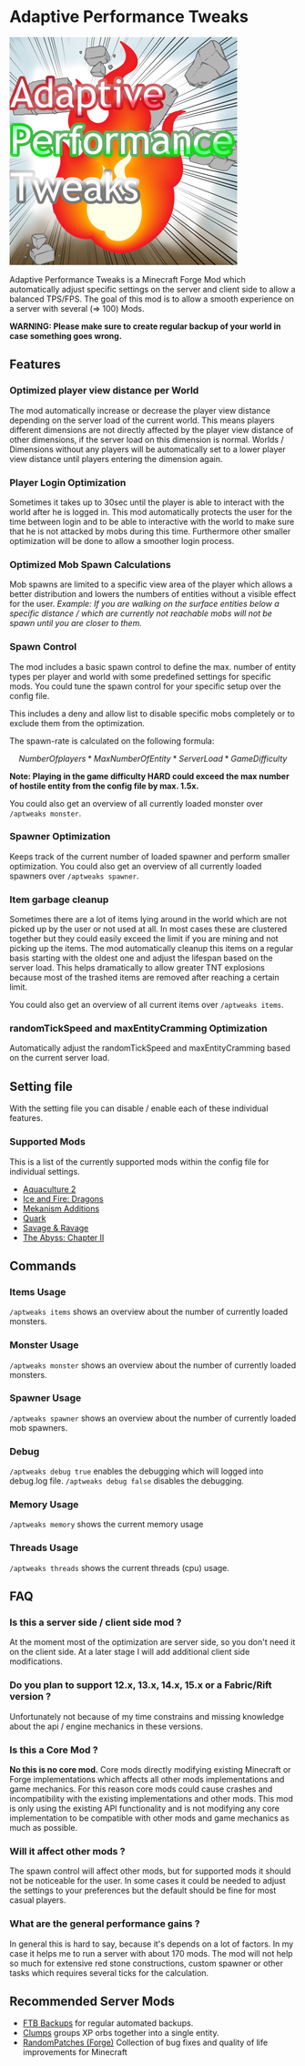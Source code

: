 # Adaptive Performance Tweaks

![Adaptive Performance Tweaks][logo]

Adaptive Performance Tweaks is a Minecraft Forge Mod which automatically adjust specific settings on the server and client side to allow a balanced TPS/FPS.
The goal of this mod is to allow a smooth experience on a server with several (=> 100) Mods.

**WARNING: Please make sure to create regular backup of your world in case something goes wrong.**

## Features

### Optimized player view distance per World

The mod automatically increase or decrease the player view distance depending on the server load of the current world.
This means players different dimensions are not directly affected by the player view distance of other dimensions, if the server load on this dimension is normal.
Worlds / Dimensions without any players will be automatically set to a lower player view distance until players entering the dimension again.

### Player Login Optimization

Sometimes it takes up to 30sec until the player is able to interact with the world after he is logged in.
This mod automatically protects the user for the time between login and to be able to interactive with the world to make sure that he is not attacked by mobs during this time.
Furthermore other smaller optimization will be done to allow a smoother login process.

### Optimized Mob Spawn Calculations

Mob spawns are limited to a specific view area of the player which allows a better distribution and lowers the numbers of entities without a visible effect for the user.
_Example: If you are walking on the surface entities below a specific distance / which are currently not reachable mobs will not be spawn until you are closer to them._

### Spawn Control

The mod includes a basic spawn control to define the max. number of entity types per player and world with some predefined settings for specific mods.
You could tune the spawn control for your specific setup over the config file.

This includes a deny and allow list to disable specific mobs completely or to exclude them from the optimization.

The spawn-rate is calculated on the following formula:

```math
Number Of players * Max Number Of Entity * Server Load * Game Difficulty
```

**Note: Playing in the game difficulty HARD could exceed the max number of hostile entity from the config file by max. 1.5x.**

You could also get an overview of all currently loaded monster over `/aptweaks monster`.

### Spawner Optimization

Keeps track of the current number of loaded spawner and perform smaller optimization.
You could also get an overview of all currently loaded spawners over `/aptweaks spawner`.

### Item garbage cleanup

Sometimes there are a lot of items lying around in the world which are not picked up by the user or not used at all.
In most cases these are clustered together but they could easily exceed the limit if you are mining and not picking up the items.
The mod automatically cleanup this items on a regular basis starting with the oldest one and adjust the lifespan based on the server load.
This helps dramatically to allow greater TNT explosions because most of the trashed items are removed after reaching a certain limit.

You could also get an overview of all current items over `/aptweaks items`.

### randomTickSpeed and maxEntityCramming Optimization

Automatically adjust the randomTickSpeed and maxEntityCramming based on the current server load.

## Setting file

With the setting file you can disable / enable each of these individual features.

### Supported Mods

This is a list of the currently supported mods within the config file for individual settings.

- [Aquaculture 2][aquaculture]
- [Ice and Fire: Dragons][iceandfire]
- [Mekanism Additions][mekanismadditions]
- [Quark][quark]
- [Savage & Ravage][savageandravage]
- [The Abyss: Chapter II][theabyss]

## Commands

### Items Usage

`/aptweaks items` shows an overview about the number of currently loaded monsters.

### Monster Usage

`/aptweaks monster` shows an overview about the number of currently loaded monsters.

### Spawner Usage

`/aptweaks spawner` shows an overview about the number of currently loaded mob spawners.

### Debug

`/aptweaks debug true` enables the debugging which will logged into debug.log file.
`/aptweaks debug false` disables the debugging.

### Memory Usage

`/aptweaks memory` shows the current memory usage

### Threads Usage

`/aptweaks threads` shows the current threads (cpu) usage.

## FAQ

### Is this a server side / client side mod ?

At the moment most of the optimization are server side, so you don't need it on the client side.
At a later stage I will add additional client side modifications.

### Do you plan to support 12.x, 13.x, 14.x, 15.x or a Fabric/Rift version ?

Unfortunately not because of my time constrains and missing knowledge about the api / engine mechanics in these versions.

### Is this a Core Mod ?

**No this is no core mod.** Core mods directly modifying existing Minecraft or Forge implementations which affects all other mods implementations and game mechanics.
For this reason core mods could cause crashes and incompatibility with the existing implementations and other mods.
This mod is only using the existing API functionality and is not modifying any core implementation to be compatible with other mods and game mechanics as much as possible.

### Will it affect other mods ?

The spawn control will affect other mods, but for supported mods it should not be noticeable for the user.
In some cases it could be needed to adjust the settings to your preferences but the default should be fine for most casual players.

### What are the general performance gains ?

In general this is hard to say, because it's depends on a lot of factors. In my case it helps me to run a server with about 170 mods.
The mod will not help so much for extensive red stone constructions, custom spawner or other tasks which requires several ticks for the calculation.

## Recommended Server Mods

- [FTB Backups][ftb_backups] for regular automated backups.
- [Clumps][clumps] groups XP orbs together into a single entity.
- [RandomPatches (Forge)][random_patches] Collection of bug fixes and quality of life improvements for Minecraft

[logo]: logo.png
[ftb_backups]: https://www.curseforge.com/minecraft/mc-mods/ftb-backups
[clumps]: https://www.curseforge.com/minecraft/mc-mods/clumps
[random_patches]: https://www.curseforge.com/minecraft/mc-mods/randompatches-forge
[aquaculture]: https://www.curseforge.com/minecraft/mc-mods/aquaculture
[iceandfire]: https://www.curseforge.com/minecraft/mc-mods/ice-and-fire-dragons
[mekanismadditions]: https://www.curseforge.com/minecraft/mc-mods/mekanism-additions
[quark]: https://www.curseforge.com/minecraft/mc-mods/quark
[savageandravage]: https://www.curseforge.com/minecraft/mc-mods/savage-and-ravage
[theabyss]: https://www.curseforge.com/minecraft/mc-mods/the-abyss-chapter-ii
